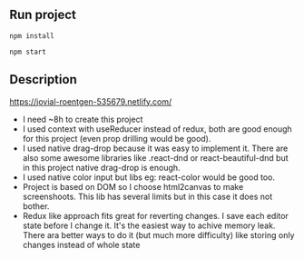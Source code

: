 ## Run project

`npm install`

`npm start`

## Description
https://jovial-roentgen-535679.netlify.com/

- I need ~8h to create this project
- I used context with useReducer instead of redux, both are good enough for this project (even prop drilling would be good).
- I used native drag-drop because it was easy to implement it. There are also some awesome libraries like .react-dnd or react-beautiful-dnd but in this project native drag-drop is enough.
- I used native color input but libs eg: react-color would be good too.
- Project is based on DOM so I choose html2canvas to make screenshoots. This lib has several limits but in this case it does not bother.
- Redux like approach fits great for reverting changes. I save each editor state before I change it. It's the easiest way to achive memory leak. There ara better ways to do it (but much more difficulty) like storing only changes instead of whole state
